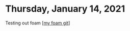 # Thursday, January 14, 2021

Testing out foam
[[my foam git]([https://link](https://github.com/abreckler/foam))]